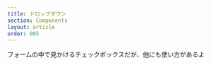 ```yaml
---
title: ドロップダウン
section: Components
layout: article
order: 005
---
```


フォームの中で見かけるチェックボックスだが、他にも使い方があるよ
